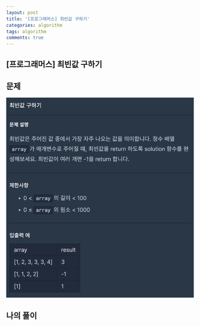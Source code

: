 ```yaml
---
layout: post
title: '[프로그래머스] 최빈값 구하기'
categories: algorithm
tags: algorithm
comments: true
---
```


## [프로그래머스] 최빈값 구하기
## 문제
<img src="../../image/%EC%B5%9C%EB%B9%88%EA%B0%92%20%EA%B5%AC%ED%95%98%EA%B8%B01.png">

## 나의 풀이
## 
